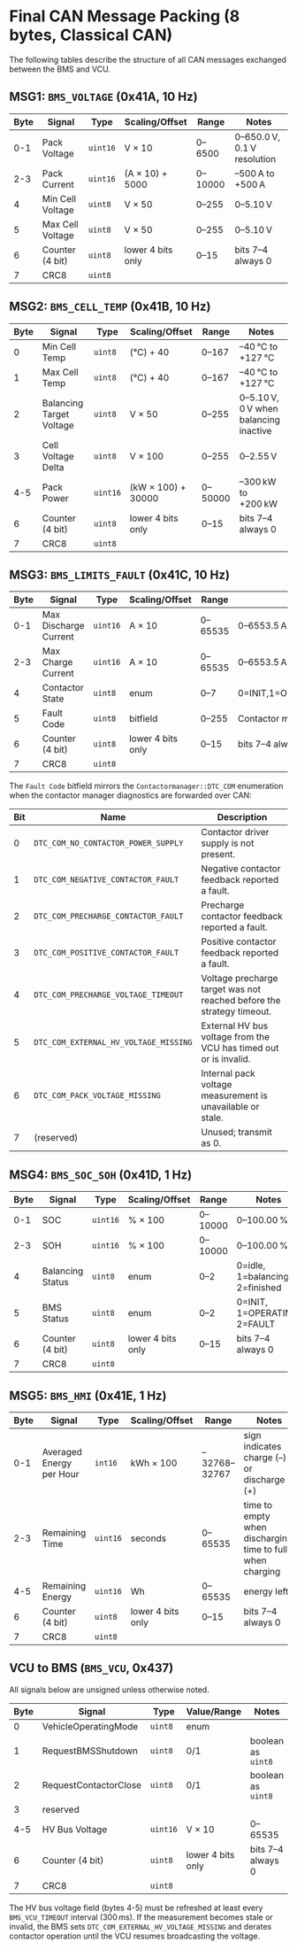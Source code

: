 # Final CAN Message Packing (8 bytes, Classical CAN)

The following tables describe the structure of all CAN messages exchanged between the BMS and VCU.

## MSG1: `BMS_VOLTAGE` (0x41A, 10&nbsp;Hz)

| Byte | Signal | Type | Scaling/Offset | Range | Notes |
|-----|--------|------|---------------|-------|-------|
| 0-1 | Pack Voltage | `uint16` | V × 10 | 0–6500 | 0–650.0 V, 0.1 V resolution |
| 2-3 | Pack Current | `uint16` | (A × 10) + 5000 | 0–10000 | –500 A to +500 A |
| 4 | Min Cell Voltage | `uint8` | V × 50 | 0–255 | 0–5.10 V |
| 5 | Max Cell Voltage | `uint8` | V × 50 | 0–255 | 0–5.10 V |
| 6 | Counter (4&nbsp;bit) | `uint8` | lower 4 bits only | 0–15 | bits 7–4 always 0 |
| 7 | CRC8 | `uint8` |  |  |  |

## MSG2: `BMS_CELL_TEMP` (0x41B, 10&nbsp;Hz)

| Byte | Signal | Type | Scaling/Offset | Range | Notes |
|-----|--------|------|---------------|-------|-------|
| 0 | Min Cell Temp | `uint8` | (°C) + 40 | 0–167 | –40 °C to +127 °C |
| 1 | Max Cell Temp | `uint8` | (°C) + 40 | 0–167 | –40 °C to +127 °C |
| 2 | Balancing Target Voltage | `uint8` | V × 50 | 0–255 | 0–5.10 V, 0 V when balancing inactive |
| 3 | Cell Voltage Delta | `uint8` | V × 100 | 0–255 | 0–2.55 V |
| 4-5 | Pack Power | `uint16` | (kW × 100) + 30000 | 0–50000 | –300 kW to +200 kW |
| 6 | Counter (4&nbsp;bit) | `uint8` | lower 4 bits only | 0–15 | bits 7–4 always 0 |
| 7 | CRC8 | `uint8` |  |  |  |

## MSG3: `BMS_LIMITS_FAULT` (0x41C, 10&nbsp;Hz)

| Byte | Signal | Type | Scaling/Offset | Range | Notes |
|-----|--------|------|---------------|-------|-------|
| 0-1 | Max Discharge Current | `uint16` | A × 10 | 0–65535 | 0–6553.5 A |
| 2-3 | Max Charge Current | `uint16` | A × 10 | 0–65535 | 0–6553.5 A |
| 4 | Contactor State | `uint8` | enum | 0–7 | 0=INIT,1=OPEN,2=CLOSING_PRE,3=CLOSING_POS,4=CLOSED,5=OPENING_POS,6=OPENING_PRE,7=FAULT |
| 5 | Fault Code | `uint8` | bitfield | 0–255 | Contactor manager DTC flags |
| 6 | Counter (4&nbsp;bit) | `uint8` | lower 4 bits only | 0–15 | bits 7–4 always 0 |
| 7 | CRC8 | `uint8` |  |  |  |

The `Fault Code` bitfield mirrors the `Contactormanager::DTC_COM` enumeration when
the contactor manager diagnostics are forwarded over CAN:

| Bit | Name | Description |
|-----|------|-------------|
| 0 | `DTC_COM_NO_CONTACTOR_POWER_SUPPLY` | Contactor driver supply is not present. |
| 1 | `DTC_COM_NEGATIVE_CONTACTOR_FAULT` | Negative contactor feedback reported a fault. |
| 2 | `DTC_COM_PRECHARGE_CONTACTOR_FAULT` | Precharge contactor feedback reported a fault. |
| 3 | `DTC_COM_POSITIVE_CONTACTOR_FAULT` | Positive contactor feedback reported a fault. |
| 4 | `DTC_COM_PRECHARGE_VOLTAGE_TIMEOUT` | Voltage precharge target was not reached before the strategy timeout. |
| 5 | `DTC_COM_EXTERNAL_HV_VOLTAGE_MISSING` | External HV bus voltage from the VCU has timed out or is invalid. |
| 6 | `DTC_COM_PACK_VOLTAGE_MISSING` | Internal pack voltage measurement is unavailable or stale. |
| 7 | (reserved) | Unused; transmit as 0. |

## MSG4: `BMS_SOC_SOH` (0x41D, 1&nbsp;Hz)

| Byte | Signal | Type | Scaling/Offset | Range | Notes |
|-----|--------|------|---------------|-------|-------|
| 0-1 | SOC | `uint16` | % × 100 | 0–10000 | 0–100.00 % |
| 2-3 | SOH | `uint16` | % × 100 | 0–10000 | 0–100.00 % |
| 4 | Balancing Status | `uint8` | enum | 0–2 | 0=idle, 1=balancing, 2=finished |
| 5 | BMS Status | `uint8` | enum | 0–2 | 0=INIT, 1=OPERATING, 2=FAULT |
| 6 | Counter (4&nbsp;bit) | `uint8` | lower 4 bits only | 0–15 | bits 7–4 always 0 |
| 7 | CRC8 | `uint8` |  |  |  |

## MSG5: `BMS_HMI` (0x41E, 1&nbsp;Hz)

| Byte | Signal | Type | Scaling/Offset | Range | Notes |
|-----|--------|------|---------------|-------|-------|
| 0-1 | Averaged Energy per Hour | `int16` | kWh × 100 | –32768–32767 | sign indicates charge (–) or discharge (+) |
| 2-3 | Remaining Time | `uint16` | seconds | 0–65535 | time to empty when discharging, time to full when charging |
| 4-5 | Remaining Energy | `uint16` | Wh | 0–65535 | energy left |
| 6 | Counter (4&nbsp;bit) | `uint8` | lower 4 bits only | 0–15 | bits 7–4 always 0 |
| 7 | CRC8 | `uint8` |  |  |  |

## VCU to BMS (`BMS_VCU`, 0x437)

All signals below are unsigned unless otherwise noted.

| Byte | Signal | Type | Value/Range | Notes |
|-----|--------|------|-------------|-------|
| 0 | VehicleOperatingMode | `uint8` | enum |  |
| 1 | RequestBMSShutdown | `uint8` | 0/1 | boolean as `uint8` |
| 2 | RequestContactorClose | `uint8` | 0/1 | boolean as `uint8` |
| 3 | reserved |  |  |  |  |
| 4-5 | HV Bus Voltage | `uint16` | V × 10 | 0–65535 | External HV measurement reported by VCU (0–6553.5 V) |
| 6 | Counter (4&nbsp;bit) | `uint8` | lower 4 bits only | bits 7–4 always 0 |
| 7 | CRC8 | `uint8` |  |  |

The HV bus voltage field (bytes 4-5) must be refreshed at least every `BMS_VCU_TIMEOUT`
interval (300 ms). If the measurement becomes stale or invalid, the BMS sets
`DTC_COM_EXTERNAL_HV_VOLTAGE_MISSING` and derates contactor operation until the
VCU resumes broadcasting the voltage.
